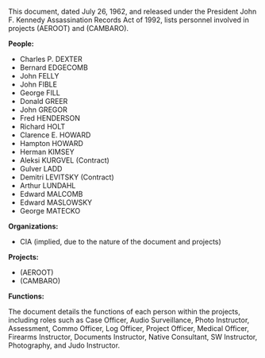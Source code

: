 This document, dated July 26, 1962, and released under the President John F. Kennedy Assassination Records Act of 1992, lists personnel involved in projects (AEROOT) and (CAMBARO).

**People:**

*   Charles P. DEXTER
*   Bernard EDGECOMB
*   John FELLY
*   John FIBLE
*   George FILL
*   Donald GREER
*   John GREGOR
*   Fred HENDERSON
*   Richard HOLT
*   Clarence E. HOWARD
*   Hampton HOWARD
*   Herman KIMSEY
*   Aleksi KURGVEL (Contract)
*   Gulver LADD
*   Demitri LEVITSKY (Contract)
*   Arthur LUNDAHL
*   Edward MALCOMB
*   Edward MASLOWSKY
*   George MATECKO

**Organizations:**

*   CIA (implied, due to the nature of the document and projects)

**Projects:**

*   (AEROOT)
*   (CAMBARO)

**Functions:**

The document details the functions of each person within the projects, including roles such as Case Officer, Audio Surveillance, Photo Instructor, Assessment, Commo Officer, Log Officer, Project Officer, Medical Officer, Firearms Instructor, Documents Instructor, Native Consultant, SW Instructor, Photography, and Judo Instructor.
